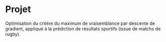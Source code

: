 # Projet
 Optimisation du critère du maximum de vraisemblance par descente de gradient, appliqué à la prédiction de résultats sportifs (issue de matchs de rugby). 
